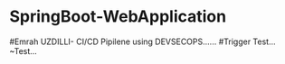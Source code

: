 # SpringBoot-WebApplication
#Emrah UZDILLI- CI/CD Pipilene using DEVSECOPS......
#Trigger Test...
~Test...


